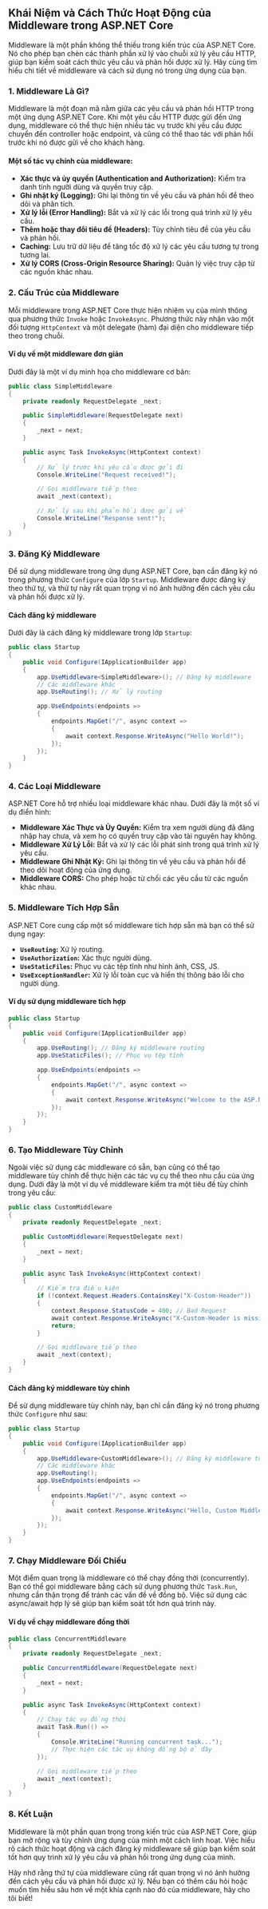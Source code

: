 ## Khái Niệm và Cách Thức Hoạt Động của Middleware trong ASP.NET Core

Middleware là một phần không thể thiếu trong kiến trúc của ASP.NET Core. Nó cho phép bạn chèn các thành phần xử lý vào chuỗi xử lý yêu cầu HTTP, giúp bạn kiểm soát cách thức yêu cầu và phản hồi được xử lý. Hãy cùng tìm hiểu chi tiết về middleware và cách sử dụng nó trong ứng dụng của bạn.

### 1. Middleware Là Gì?

Middleware là một đoạn mã nằm giữa các yêu cầu và phản hồi HTTP trong một ứng dụng ASP.NET Core. Khi một yêu cầu HTTP được gửi đến ứng dụng, middleware có thể thực hiện nhiều tác vụ trước khi yêu cầu được chuyển đến controller hoặc endpoint, và cũng có thể thao tác với phản hồi trước khi nó được gửi về cho khách hàng.

#### Một số tác vụ chính của middleware:

- **Xác thực và ủy quyền (Authentication and Authorization):** Kiểm tra danh tính người dùng và quyền truy cập.
- **Ghi nhật ký (Logging):** Ghi lại thông tin về yêu cầu và phản hồi để theo dõi và phân tích.
- **Xử lý lỗi (Error Handling):** Bắt và xử lý các lỗi trong quá trình xử lý yêu cầu.
- **Thêm hoặc thay đổi tiêu đề (Headers):** Tùy chỉnh tiêu đề của yêu cầu và phản hồi.
- **Caching:** Lưu trữ dữ liệu để tăng tốc độ xử lý các yêu cầu tương tự trong tương lai.
- **Xử lý CORS (Cross-Origin Resource Sharing):** Quản lý việc truy cập từ các nguồn khác nhau.

### 2. Cấu Trúc của Middleware

Mỗi middleware trong ASP.NET Core thực hiện nhiệm vụ của mình thông qua phương thức `Invoke` hoặc `InvokeAsync`. Phương thức này nhận vào một đối tượng `HttpContext` và một delegate (hàm) đại diện cho middleware tiếp theo trong chuỗi.

#### Ví dụ về một middleware đơn giản

Dưới đây là một ví dụ minh họa cho middleware cơ bản:

```csharp
public class SimpleMiddleware
{
    private readonly RequestDelegate _next;

    public SimpleMiddleware(RequestDelegate next)
    {
        _next = next;
    }

    public async Task InvokeAsync(HttpContext context)
    {
        // Xử lý trước khi yêu cầu được gửi đi
        Console.WriteLine("Request received!");

        // Gọi middleware tiếp theo
        await _next(context);

        // Xử lý sau khi phản hồi được gửi về
        Console.WriteLine("Response sent!");
    }
}
```

### 3. Đăng Ký Middleware

Để sử dụng middleware trong ứng dụng ASP.NET Core, bạn cần đăng ký nó trong phương thức `Configure` của lớp `Startup`. Middleware được đăng ký theo thứ tự, và thứ tự này rất quan trọng vì nó ảnh hưởng đến cách yêu cầu và phản hồi được xử lý.

#### Cách đăng ký middleware

Dưới đây là cách đăng ký middleware trong lớp `Startup`:

```csharp
public class Startup
{
    public void Configure(IApplicationBuilder app)
    {
        app.UseMiddleware<SimpleMiddleware>(); // Đăng ký middleware
        // Các middleware khác
        app.UseRouting(); // Xử lý routing

        app.UseEndpoints(endpoints =>
        {
            endpoints.MapGet("/", async context =>
            {
                await context.Response.WriteAsync("Hello World!");
            });
        });
    }
}
```

### 4. Các Loại Middleware

ASP.NET Core hỗ trợ nhiều loại middleware khác nhau. Dưới đây là một số ví dụ điển hình:

- **Middleware Xác Thực và Ủy Quyền:** Kiểm tra xem người dùng đã đăng nhập hay chưa, và xem họ có quyền truy cập vào tài nguyên hay không.
- **Middleware Xử Lý Lỗi:** Bắt và xử lý các lỗi phát sinh trong quá trình xử lý yêu cầu.
- **Middleware Ghi Nhật Ký:** Ghi lại thông tin về yêu cầu và phản hồi để theo dõi hoạt động của ứng dụng.
- **Middleware CORS:** Cho phép hoặc từ chối các yêu cầu từ các nguồn khác nhau.

### 5. Middleware Tích Hợp Sẵn

ASP.NET Core cung cấp một số middleware tích hợp sẵn mà bạn có thể sử dụng ngay:

- **`UseRouting`:** Xử lý routing.
- **`UseAuthorization`:** Xác thực người dùng.
- **`UseStaticFiles`:** Phục vụ các tệp tĩnh như hình ảnh, CSS, JS.
- **`UseExceptionHandler`:** Xử lý lỗi toàn cục và hiển thị thông báo lỗi cho người dùng.

#### Ví dụ sử dụng middleware tích hợp

```csharp
public class Startup
{
    public void Configure(IApplicationBuilder app)
    {
        app.UseRouting(); // Đăng ký middleware routing
        app.UseStaticFiles(); // Phục vụ tệp tĩnh

        app.UseEndpoints(endpoints =>
        {
            endpoints.MapGet("/", async context =>
            {
                await context.Response.WriteAsync("Welcome to the ASP.NET Core application!");
            });
        });
    }
}
```

### 6. Tạo Middleware Tùy Chỉnh

Ngoài việc sử dụng các middleware có sẵn, bạn cũng có thể tạo middleware tùy chỉnh để thực hiện các tác vụ cụ thể theo nhu cầu của ứng dụng. Dưới đây là một ví dụ về middleware kiểm tra một tiêu đề tùy chỉnh trong yêu cầu:

```csharp
public class CustomMiddleware
{
    private readonly RequestDelegate _next;

    public CustomMiddleware(RequestDelegate next)
    {
        _next = next;
    }

    public async Task InvokeAsync(HttpContext context)
    {
        // Kiểm tra điều kiện
        if (!context.Request.Headers.ContainsKey("X-Custom-Header"))
        {
            context.Response.StatusCode = 400; // Bad Request
            await context.Response.WriteAsync("X-Custom-Header is missing");
            return;
        }

        // Gọi middleware tiếp theo
        await _next(context);
    }
}
```

#### Cách đăng ký middleware tùy chỉnh

Để sử dụng middleware tùy chỉnh này, bạn chỉ cần đăng ký nó trong phương thức `Configure` như sau:

```csharp
public class Startup
{
    public void Configure(IApplicationBuilder app)
    {
        app.UseMiddleware<CustomMiddleware>(); // Đăng ký middleware tùy chỉnh
        // Các middleware khác
        app.UseRouting();
        app.UseEndpoints(endpoints =>
        {
            endpoints.MapGet("/", async context =>
            {
                await context.Response.WriteAsync("Hello, Custom Middleware!");
            });
        });
    }
}
```

### 7. Chạy Middleware Đối Chiếu

Một điểm quan trọng là middleware có thể chạy đồng thời (concurrently). Bạn có thể gọi middleware bằng cách sử dụng phương thức `Task.Run`, nhưng cần thận trọng để tránh các vấn đề về đồng bộ. Việc sử dụng các async/await hợp lý sẽ giúp bạn kiểm soát tốt hơn quá trình này.

#### Ví dụ về chạy middleware đồng thời

```csharp
public class ConcurrentMiddleware
{
    private readonly RequestDelegate _next;

    public ConcurrentMiddleware(RequestDelegate next)
    {
        _next = next;
    }

    public async Task InvokeAsync(HttpContext context)
    {
        // Chạy tác vụ đồng thời
        await Task.Run(() =>
        {
            Console.WriteLine("Running concurrent task...");
            // Thực hiện các tác vụ không đồng bộ ở đây
        });

        // Gọi middleware tiếp theo
        await _next(context);
    }
}
```

### 8. Kết Luận

Middleware là một phần quan trọng trong kiến trúc của ASP.NET Core, giúp bạn mở rộng và tùy chỉnh ứng dụng của mình một cách linh hoạt. Việc hiểu rõ cách thức hoạt động và cách đăng ký middleware sẽ giúp bạn kiểm soát tốt hơn quy trình xử lý yêu cầu và phản hồi trong ứng dụng của mình.

Hãy nhớ rằng thứ tự của middleware cũng rất quan trọng vì nó ảnh hưởng đến cách yêu cầu và phản hồi được xử lý. Nếu bạn có thêm câu hỏi hoặc muốn tìm hiểu sâu hơn về một khía cạnh nào đó của middleware, hãy cho tôi biết!

